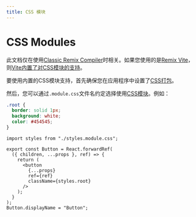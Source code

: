 ```yaml
---
title: CSS 模块
---
```


# CSS Modules

<docs-warning>此文档仅在使用[Classic Remix Compiler][classic-remix-compiler]时相关。如果您使用的是[Remix Vite][remix-vite]，则[Vite内置了对CSS模块的支持][vite-css-modules]。</docs-warning>

要使用内置的CSS模块支持，首先确保您在应用程序中设置了[CSS打包][css-bundling]。

然后，您可以通过`.module.css`文件名约定选择使用[CSS模块][css-modules]。例如：

```css filename=app/components/button/styles.module.css
.root {
  border: solid 1px;
  background: white;
  color: #454545;
}
```

```tsx filename=app/components/button/index.js lines=[1,9]
import styles from "./styles.module.css";

export const Button = React.forwardRef(
  ({ children, ...props }, ref) => {
    return (
      <button
        {...props}
        ref={ref}
        className={styles.root}
      />
    );
  }
);
Button.displayName = "Button";
```

[css-bundling]: ./bundling
[css-modules]: https://github.com/css-modules/css-modules
[classic-remix-compiler]: ../guides/vite#classic-remix-compiler-vs-remix-vite
[remix-vite]: ../guides/vite
[vite-css-modules]: https://vitejs.dev/guide/features#css-modules